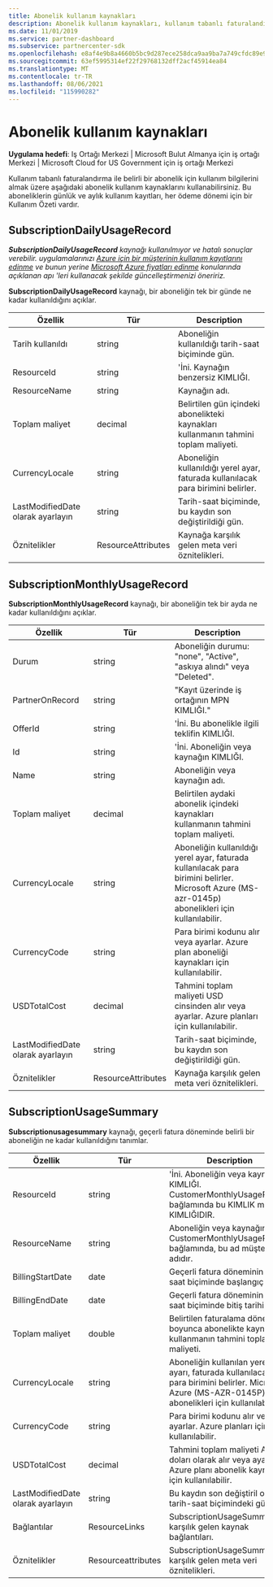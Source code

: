 ```yaml
---
title: Abonelik kullanım kaynakları
description: Abonelik kullanım kaynakları, kullanım tabanlı faturalandırma ile abonelikleri anlatmaktadır. Bu aboneliklerin günlük ve aylık kullanım kayıtları, her ödeme dönemi için bir Kullanım Özeti vardır.
ms.date: 11/01/2019
ms.service: partner-dashboard
ms.subservice: partnercenter-sdk
ms.openlocfilehash: e8af4e9b8a4660b5bc9d287ece258dca9aa9ba7a749cfdc89e9c9b47e4af61b1
ms.sourcegitcommit: 63ef5995314ef22f29768132dff2acf45914ea84
ms.translationtype: MT
ms.contentlocale: tr-TR
ms.lasthandoff: 08/06/2021
ms.locfileid: "115990282"
---
```

# <a name="subscription-usage-resources"></a>Abonelik kullanım kaynakları

**Uygulama hedefi**: Iş Ortağı Merkezi | Microsoft Bulut Almanya için iş ortağı Merkezi | Microsoft Cloud for US Government için iş ortağı Merkezi

Kullanım tabanlı faturalandırma ile belirli bir abonelik için kullanım bilgilerini almak üzere aşağıdaki abonelik kullanım kaynaklarını kullanabilirsiniz. Bu aboneliklerin günlük ve aylık kullanım kayıtları, her ödeme dönemi için bir Kullanım Özeti vardır.

## <a name="subscriptiondailyusagerecord"></a>SubscriptionDailyUsageRecord

***SubscriptionDailyUsageRecord** kaynağı kullanılmıyor ve hatalı sonuçlar verebilir. uygulamalarınızı [Azure için bir müşterinin kullanım kayıtlarını edinme](get-a-customer-s-utilization-record-for-azure.md) ve bunun yerine [Microsoft Azure fiyatları edinme](get-prices-for-microsoft-azure.md) konularında açıklanan apı 'leri kullanacak şekilde güncelleştirmenizi öneririz.*

**SubscriptionDailyUsageRecord** kaynağı, bir aboneliğin tek bir günde ne kadar kullanıldığını açıklar.

| Özellik         | Tür               | Description                                                                                   |
|------------------|--------------------|-----------------------------------------------------------------------------------------------|
| Tarih kullanıldı         | string             | Aboneliğin kullanıldığı tarih-saat biçiminde gün.                                 |
| ResourceId       | string             | 'İni. Kaynağın benzersiz KIMLIĞI.                                                          |
| ResourceName     | string             | Kaynağın adı.                                                                     |
| Toplam maliyet        | decimal             | Belirtilen gün içindeki abonelikteki kaynakları kullanmanın tahmini toplam maliyeti.     |
| CurrencyLocale   | string             | Aboneliğin kullanıldığı yerel ayar, faturada kullanılacak para birimini belirler. |
| LastModifiedDate olarak ayarlayın | string             | Tarih-saat biçiminde, bu kaydın son değiştirildiği gün.                             |
| Öznitelikler       | ResourceAttributes | Kaynağa karşılık gelen meta veri öznitelikleri.                                        |

## <a name="subscriptionmonthlyusagerecord"></a>SubscriptionMonthlyUsageRecord

**SubscriptionMonthlyUsageRecord** kaynağı, bir aboneliğin tek bir ayda ne kadar kullanıldığını açıklar.

| Özellik         | Tür               | Description                                                                                   |
|------------------|--------------------|-----------------------------------------------------------------------------------------------|
| Durum           | string             | Aboneliğin durumu: "none", "Active", "askıya alındı" veya "Deleted".                  |
| PartnerOnRecord  | string             | "Kayıt üzerinde iş ortağının MPN KIMLIĞI."                                                        |
| OfferId          | string             | 'İni. Bu abonelikle ilgili teklifin KIMLIĞI.                                       |
| Id               | string             | 'İni. Aboneliğin veya kaynağın KIMLIĞI.                                                 |
| Name             | string             | Aboneliğin veya kaynağın adı.                                                     |
| Toplam maliyet        | decimal             | Belirtilen aydaki abonelik içindeki kaynakları kullanmanın tahmini toplam maliyeti.   |
| CurrencyLocale   | string             | Aboneliğin kullanıldığı yerel ayar, faturada kullanılacak para birimini belirler. Microsoft Azure (MS-azr-0145p) abonelikleri için kullanılabilir. |
| CurrencyCode     | string             | Para birimi kodunu alır veya ayarlar. Azure plan aboneliği kaynakları için kullanılabilir.                                         |
| USDTotalCost     | decimal             | Tahmini toplam maliyeti USD cinsinden alır veya ayarlar. Azure planları için kullanılabilir.                                         |
| LastModifiedDate olarak ayarlayın | string             | Tarih-saat biçiminde, bu kaydın son değiştirildiği gün.                             |
| Öznitelikler       | ResourceAttributes | Kaynağa karşılık gelen meta veri öznitelikleri.                                        |

## <a name="subscriptionusagesummary"></a>SubscriptionUsageSummary

**Subscriptionusagesummary** kaynağı, geçerli fatura döneminde belirli bir aboneliğin ne kadar kullanıldığını tanımlar.

| Özellik         | Tür               | Description                                                                                                            |
|------------------|--------------------|------------------------------------------------------------------------------------------------------------------------|
| ResourceId       | string             | 'İni. Aboneliğin veya kaynağın KIMLIĞI. CustomerMonthlyUsageRecord bağlamında bu KIMLIK müşteri KIMLIĞIDIR. |
| ResourceName     | string             | Aboneliğin veya kaynağın adı. CustomerMonthlyUsageRecord bağlamında, bu ad müşteri adıdır. |
| BillingStartDate | date               | Geçerli fatura döneminin tarih-saat biçiminde başlangıç tarihi.                                                     |
| BillingEndDate   | date               | Geçerli fatura döneminin tarih-saat biçiminde bitiş tarihi.                                                       |
| Toplam maliyet        | double             | Belirtilen faturalama dönemi boyunca abonelikte kaynakları kullanmanın tahmini toplam maliyeti.               |
| CurrencyLocale   | string             | Aboneliğin kullanılan yerel ayarı, faturada kullanılacak para birimini belirler. Microsoft Azure (MS-AZR-0145P) abonelikleri için kullanılabilir. |
| CurrencyCode   | string             | Para birimi kodunu alır veya ayarlar. Azure planları için kullanılabilir.                                         |
| USDTotalCost   | decimal             | Tahmini toplam maliyeti ABD doları olarak alır veya ayarlar. Azure planı abonelik kaynakları için kullanılabilir.                                         |
| LastModifiedDate olarak ayarlayın | string             | Bu kaydın son değiştiril olduğu tarih-saat biçimindeki gün.                                                      |
| Bağlantılar            | ResourceLinks      | SubscriptionUsageSummary'ye karşılık gelen kaynak bağlantıları.                                                      |
| Öznitelikler       | Resourceattributes | SubscriptionUsageSummary'ye karşılık gelen meta veri öznitelikleri.                                                 |
